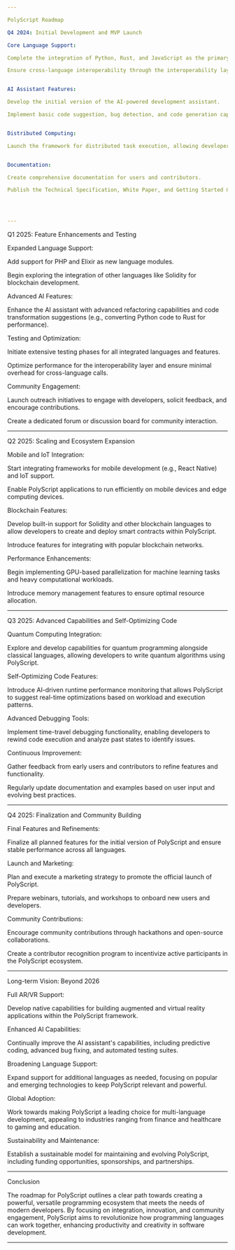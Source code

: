 ```yaml
---

PolyScript Roadmap

Q4 2024: Initial Development and MVP Launch

Core Language Support:

Complete the integration of Python, Rust, and JavaScript as the primary languages within PolyScript.

Ensure cross-language interoperability through the interoperability layer.


AI Assistant Features:

Develop the initial version of the AI-powered development assistant.

Implement basic code suggestion, bug detection, and code generation capabilities.


Distributed Computing:

Launch the framework for distributed task execution, allowing developers to mark functions for parallel execution across multiple machines.


Documentation:

Create comprehensive documentation for users and contributors.

Publish the Technical Specification, White Paper, and Getting Started Guides.




---
```


Q1 2025: Feature Enhancements and Testing

Expanded Language Support:

Add support for PHP and Elixir as new language modules.

Begin exploring the integration of other languages like Solidity for blockchain development.


Advanced AI Features:

Enhance the AI assistant with advanced refactoring capabilities and code transformation suggestions (e.g., converting Python code to Rust for performance).


Testing and Optimization:

Initiate extensive testing phases for all integrated languages and features.

Optimize performance for the interoperability layer and ensure minimal overhead for cross-language calls.


Community Engagement:

Launch outreach initiatives to engage with developers, solicit feedback, and encourage contributions.

Create a dedicated forum or discussion board for community interaction.




---

Q2 2025: Scaling and Ecosystem Expansion

Mobile and IoT Integration:

Start integrating frameworks for mobile development (e.g., React Native) and IoT support.

Enable PolyScript applications to run efficiently on mobile devices and edge computing devices.


Blockchain Features:

Develop built-in support for Solidity and other blockchain languages to allow developers to create and deploy smart contracts within PolyScript.

Introduce features for integrating with popular blockchain networks.


Performance Enhancements:

Begin implementing GPU-based parallelization for machine learning tasks and heavy computational workloads.

Introduce memory management features to ensure optimal resource allocation.




---

Q3 2025: Advanced Capabilities and Self-Optimizing Code

Quantum Computing Integration:

Explore and develop capabilities for quantum programming alongside classical languages, allowing developers to write quantum algorithms using PolyScript.


Self-Optimizing Code Features:

Introduce AI-driven runtime performance monitoring that allows PolyScript to suggest real-time optimizations based on workload and execution patterns.


Advanced Debugging Tools:

Implement time-travel debugging functionality, enabling developers to rewind code execution and analyze past states to identify issues.


Continuous Improvement:

Gather feedback from early users and contributors to refine features and functionality.

Regularly update documentation and examples based on user input and evolving best practices.




---

Q4 2025: Finalization and Community Building

Final Features and Refinements:

Finalize all planned features for the initial version of PolyScript and ensure stable performance across all languages.


Launch and Marketing:

Plan and execute a marketing strategy to promote the official launch of PolyScript.

Prepare webinars, tutorials, and workshops to onboard new users and developers.


Community Contributions:

Encourage community contributions through hackathons and open-source collaborations.

Create a contributor recognition program to incentivize active participants in the PolyScript ecosystem.




---

Long-term Vision: Beyond 2026

Full AR/VR Support:

Develop native capabilities for building augmented and virtual reality applications within the PolyScript framework.


Enhanced AI Capabilities:

Continually improve the AI assistant's capabilities, including predictive coding, advanced bug fixing, and automated testing suites.


Broadening Language Support:

Expand support for additional languages as needed, focusing on popular and emerging technologies to keep PolyScript relevant and powerful.


Global Adoption:

Work towards making PolyScript a leading choice for multi-language development, appealing to industries ranging from finance and healthcare to gaming and education.


Sustainability and Maintenance:

Establish a sustainable model for maintaining and evolving PolyScript, including funding opportunities, sponsorships, and partnerships.




---

Conclusion

The roadmap for PolyScript outlines a clear path towards creating a powerful, versatile programming ecosystem that meets the needs of modern developers. By focusing on integration, innovation, and community engagement, PolyScript aims to revolutionize how programming languages can work together, enhancing productivity and creativity in software development.


---
